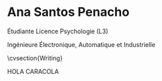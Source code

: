# Ana Santos Penacho

Étudiante Licence Psychologie (L3)

Ingénieure Électronique, Automatique et Industrielle

\cvsection{Writing} 

HOLA CARACOLA
